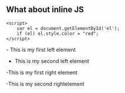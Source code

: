 ## What about inline JS

```
<script>
    var el = document.getElementById('el');
    if (el) el.style.color = "red";
</script>
```

<div class="row">
<div class="col pros">
- This is my first left element

- This is my second left element

</div>

<div class="col cons">
-This is my first right element

-This is my second rightelement

</div>
</div>
